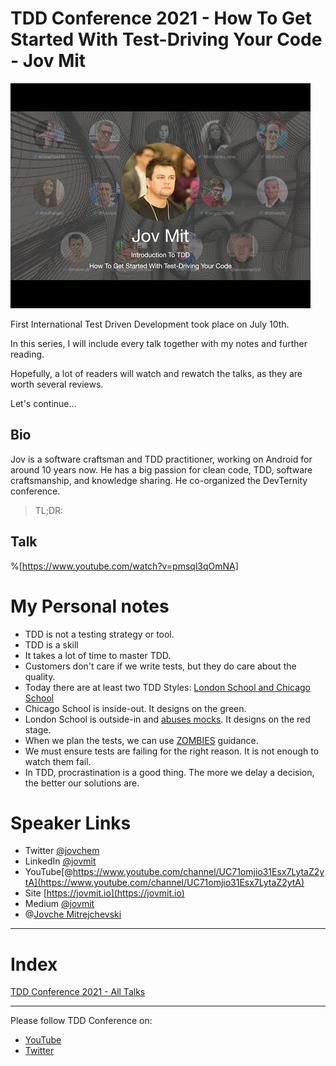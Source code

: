 # TDD Conference 2021 - How To Get Started With Test-Driving Your Code - Jov Mit

![TDD Conference 2021 - How To Get Started With Test-Driving Your Code - Jov Mit](TDD%20Conference%202021%20-%20How%20To%20Get%20Started%20With%20Test-Driving%20Your%20Code%20-%20Jov%20Mit.jpg)

First International Test Driven Development took place on July 10th. 

In this series, I will include every talk together with my notes and further reading.

Hopefully, a lot of readers will watch and rewatch the talks, as they are worth several reviews.

Let's continue...

## Bio 

Jov is a software craftsman and TDD practitioner, working on Android for around 10 years now. He has a big passion for clean code, TDD, software craftsmanship, and knowledge sharing. He co-organized the DevTernity conference. 
 
> TL;DR:  

## Talk

%[https://www.youtube.com/watch?v=pmsql3qOmNA]

# My Personal notes

- TDD is not a testing strategy or tool.
- TDD is a skill
- It takes a lot of time to master TDD.
- Customers don't care if we write tests, but they do care about the quality.
- Today there are at least two TDD Styles: [London School and Chicago School](https://cleancoders.com/episode/comparativeDesign-episode-1)
- Chicago School is inside-out. It designs on the green.
- London School is outside-in and [abuses mocks](https://github.com/mcsee/Software-Design-Articles/tree/main/Articles/Code%20Smells/Code%20Smell%2030%20-%20Mocking%20Business/readme.md). It designs on the red stage.
- When we plan the tests, we can use [ZOMBIES](https://github.com/mcsee/Software-Design-Articles/tree/main/Articles/TDD/How%20I%20Survived%20the%20Zombie%20Apocalypse/readme.md) guidance.
- We must ensure tests are failing for the right reason. It is not enough to watch them fail.
- In TDD, procrastination is a good thing. The more we delay a decision, the better our solutions are. 

# Speaker Links

- Twitter [@jovchem](https://twitter.com/jovchem) 
- LinkedIn [@jovmit](https://www.linkedin.com/in/jovmit/)
- YouTube[@https://www.youtube.com/channel/UC71omjio31Esx7LytaZ2ytA](https://www.youtube.com/channel/UC71omjio31Esx7LytaZ2ytA)
- Site [https://jovmit.io](https://jovmit.io)
- Medium [@jovmit](https://medium.com/@jovmit)
- @[Jovche Mitrejchevski](@jovchem)

* * *

# Index

[TDD Conference 2021 - All Talks](https://github.com/mcsee/Software-Design-Articles/tree/main/Articles/TDD%20Conference%202021/TDD%20Conference%202021%20-%20All%20Talks/readme.md)

* * *

Please follow TDD Conference on:

- [YouTube](https://www.youtube.com/channel/UCKn-DadPoyYssfAOMk1LSew)
- [Twitter](https://twitter.com/tddconf)